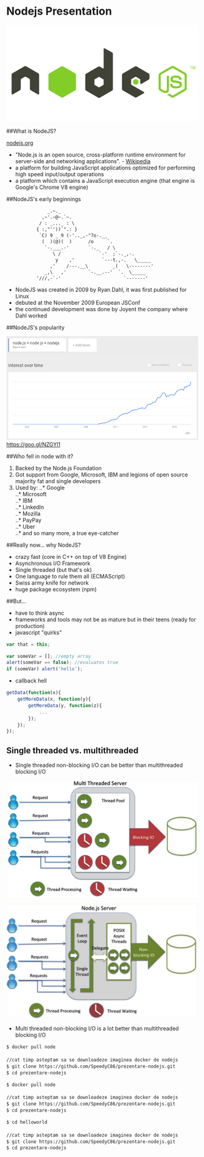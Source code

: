 # Nodejs Presentation

[logo]: https://raw.githubusercontent.com/SpeedyC86/prezentare-nodejs/master/assets/nodejs-logo.png "NodeJS"
[iot]: https://raw.githubusercontent.com/SpeedyC86/prezentare-nodejs/master/assets/iot.png "Interest over time"
[non-blocking-io]: https://raw.githubusercontent.com/SpeedyC86/prezentare-nodejs/master/assets/nodejs.png "Single threaded non-blocking I/O"
[blocking-io]: https://raw.githubusercontent.com/SpeedyC86/prezentare-nodejs/master/assets/apache.png "Multi threaded blocking I/O"
![alt text][logo]


##What is NodeJS?

[nodejs.org](https://nodejs.org)

* "Node.js is an open source, cross-platform runtime environment for server-side and networking applications". - [Wikipedia](https://en.wikipedia.org/wiki/Node.js)
* a platform for building JavaScript applications optimized for performing high speed input/output operations 
* a platform which contains a JavaScript execution engine (that engine is Google's Chrome V8 engine)


##NodeJS's early beginnings 

                   _.~._
                 ,~'.~@~.`~.
                / : _..._ : \
               { :,"''))`".: }
                `C) 9 _ 9 (-'.._,-"7o-.__
                 (  )(@)(  )      /o     `.
                  `-.___.-'       `-._   / \
                     \ /              `-'  ;`-._,-.
                      y    ,'          `---t.,-.   \_____
                    ,'    /---.__\         _(   \--------'
                  _,\   ,'        `-.__.--'  `.  \_____
               '///,-`-'                       `-------'

* NodeJS was created in 2009 by Ryan Dahl, it was first published for Linux
* debuted at the November 2009 European JSConf
* the continued development was done by Joyent the company where Dahl worked


##NodeJS's popularity

![alt text][iot]
https://goo.gl/NZGYl1


##Who fell in node with it?

1. Backed by the Node.js Foundation
2. Got support from Google, Microsoft, IBM and legions of open source majority fat and single developers
3. Used by:
..* Google   
..* Microsoft  
..* IBM   
..* LinkedIn  
..* Mozilla  
..* PayPay  
..* Uber   
..* and so many more, a true eye-catcher


##Really now... why NodeJS?

* crazy fast (core in C++ on top of V8 Engine)
* Asynchronous I/O Framework
* Single threaded (but that's ok)
* One language to rule them all (ECMAScript)
* Swiss army knife for network
* huge package ecosystem (npm)
 
##But...

* have to think async
* frameworks and tools may not be as mature but in their teens (ready for production)
* javascript "quirks"
```javascript
var that = this; 
```
```javascript
var someVar = []; //empty array
alert(someVar == false); //evaluates true
if (someVar) alert('hello');
```
* callback hell
```javascript
getData(function(x){
    getMoreData(x, function(y){
        getMoreData(y, function(z){ 
            ...
        });
    });
});
```
## Single threaded vs. multithreaded

* Single threaded non-blocking I/O can be better than multithreaded blocking I/O

![alt text][blocking-io]

![alt text][non-blocking-io]


* Multi threaded non-blocking I/O is a lot better than multithreaded blocking I/O



```bash
$ docker pull node 

//cat timp asteptam sa se downloadeze imaginea docker de nodejs
$ git clone https://github.com/SpeedyC86/prezentare-nodejs.git
$ cd prezentare-nodejs
```

```bash
$ docker pull node 

//cat timp asteptam sa se downloadeze imaginea docker de nodejs
$ git clone https://github.com/SpeedyC86/prezentare-nodejs.git
$ cd prezentare-nodejs
```

```bash
$ cd helloworld

//cat timp asteptam sa se downloadeze imaginea docker de nodejs
$ git clone https://github.com/SpeedyC86/prezentare-nodejs.git
$ cd prezentare-nodejs
```